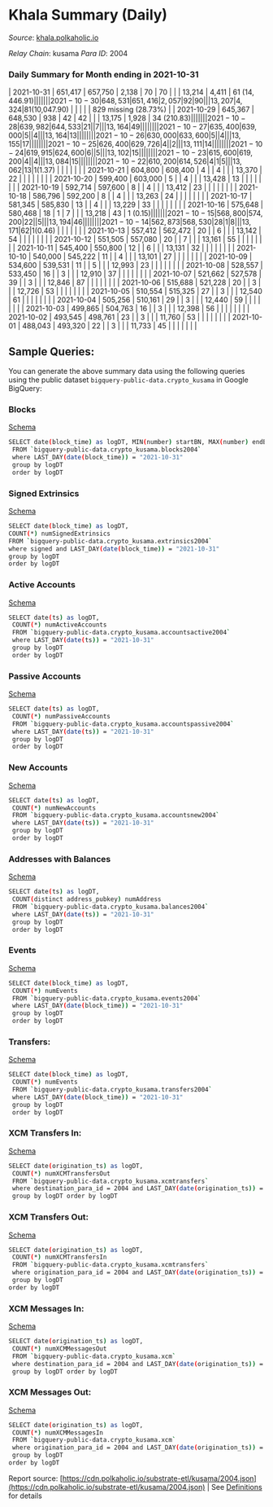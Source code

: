 # Khala Summary (Daily)

_Source_: [khala.polkaholic.io](https://khala.polkaholic.io)

*Relay Chain*: kusama
*Para ID*: 2004



### Daily Summary for Month ending in 2021-10-31


| 2021-10-31 | 651,417 | 657,750 | 2,138 | 70 | 70 |  |  | 13,214 | 4,411 | 61 ($14,446.91) |   |   |  |  |  |
| 2021-10-30 | 648,531 | 651,416 | 2,057 | 92 | 90 |  |  | 13,207 | 4,324 | 81 ($10,047.90) |   |   |  |  | 829 missing (28.73%) |
| 2021-10-29 | 645,367 | 648,530 | 938 | 42 | 42 |  |  | 13,175 | 1,928 | 34 ($210.83) |   |   |  |  |  |
| 2021-10-28 | 639,982 | 644,533 | 21 |  | 7 |  |  | 13,164 | 49 |   |   |   |  |  |  |
| 2021-10-27 | 635,400 | 639,000 | 5 |  | 4 |  |  | 13,164 | 13 |   |   |   |  |  |  |
| 2021-10-26 | 630,000 | 633,600 | 5 |  | 4 |  |  | 13,155 | 17 |   |   |   |  |  |  |
| 2021-10-25 | 626,400 | 629,726 | 4 |  | 2 |  |  | 13,111 | 14 |   |   |   |  |  |  |
| 2021-10-24 | 619,915 | 624,600 | 6 |  | 5 |  |  | 13,102 | 15 |   |   |   |  |  |  |
| 2021-10-23 | 615,600 | 619,200 | 4 |  | 4 |  |  | 13,084 | 15 |   |   |   |  |  |  |
| 2021-10-22 | 610,200 | 614,526 | 4 | 1 | 5 |  |  | 13,062 | 13 | 1 ($1.37) |   |   |  |  |  |
| 2021-10-21 | 604,800 | 608,400 | 4 |  | 4 |  |  | 13,370 | 22 |   |   |   |  |  |  |
| 2021-10-20 | 599,400 | 603,000 | 5 |  | 4 |  |  | 13,428 | 13 |   |   |   |  |  |  |
| 2021-10-19 | 592,714 | 597,600 | 8 |  | 4 |  |  | 13,412 | 23 |   |   |   |  |  |  |
| 2021-10-18 | 586,796 | 592,200 | 8 |  | 4 |  |  | 13,263 | 24 |   |   |   |  |  |  |
| 2021-10-17 | 581,345 | 585,830 | 13 |  | 4 |  |  | 13,229 | 33 |   |   |   |  |  |  |
| 2021-10-16 | 575,648 | 580,468 | 18 | 1 | 7 |  |  | 13,218 | 43 | 1 ($0.15) |   |   |  |  |  |
| 2021-10-15 | 568,800 | 574,200 | 22 |  | 5 |  |  | 13,194 | 46 |   |   |   |  |  |  |
| 2021-10-14 | 562,873 | 568,530 | 28 | 1 | 8 |  |  | 13,171 | 62 | 1 ($0.46) |   |   |  |  |  |
| 2021-10-13 | 557,412 | 562,472 | 20 |  | 6 |  |  | 13,142 | 54 |   |   |   |  |  |  |
| 2021-10-12 | 551,505 | 557,080 | 20 |  | 7 |  |  | 13,161 | 55 |   |   |   |  |  |  |
| 2021-10-11 | 545,400 | 550,800 | 12 |  | 6 |  |  | 13,131 | 32 |   |   |   |  |  |  |
| 2021-10-10 | 540,000 | 545,222 | 11 |  | 4 |  |  | 13,101 | 27 |   |   |   |  |  |  |
| 2021-10-09 | 534,600 | 539,531 | 11 |  | 5 |  |  | 12,993 | 23 |   |   |   |  |  |  |
| 2021-10-08 | 528,557 | 533,450 | 16 |  | 3 |  |  | 12,910 | 37 |   |   |   |  |  |  |
| 2021-10-07 | 521,662 | 527,578 | 39 |  | 3 |  |  | 12,846 | 87 |   |   |   |  |  |  |
| 2021-10-06 | 515,688 | 521,228 | 20 |  | 3 |  |  | 12,726 | 53 |   |   |   |  |  |  |
| 2021-10-05 | 510,554 | 515,325 | 27 |  | 3 |  |  | 12,540 | 61 |   |   |   |  |  |  |
| 2021-10-04 | 505,256 | 510,161 | 29 |  | 3 |  |  | 12,440 | 59 |   |   |   |  |  |  |
| 2021-10-03 | 499,865 | 504,763 | 16 |  | 3 |  |  | 12,398 | 56 |   |   |   |  |  |  |
| 2021-10-02 | 493,545 | 498,761 | 23 |  | 3 |  |  | 11,760 | 53 |   |   |   |  |  |  |
| 2021-10-01 | 488,043 | 493,320 | 22 |  | 3 |  |  | 11,733 | 45 |   |   |   |  |  |  |

## Sample Queries:
You can generate the above summary data using the following queries using the public dataset `bigquery-public-data.crypto_kusama` in Google BigQuery:


### Blocks 

[Schema](https://github.com/colorfulnotion/substrate-etl/blob/main/schema/blocks.json)

```bash
SELECT date(block_time) as logDT, MIN(number) startBN, MAX(number) endBN, COUNT(*) numBlocks 
 FROM `bigquery-public-data.crypto_kusama.blocks2004`  
 where LAST_DAY(date(block_time)) = "2021-10-31" 
 group by logDT 
 order by logDT
```

### Signed Extrinsics 

[Schema](https://github.com/colorfulnotion/substrate-etl/blob/main/schema/extrinsics.json)

```bash
SELECT date(block_time) as logDT, 
COUNT(*) numSignedExtrinsics 
FROM `bigquery-public-data.crypto_kusama.extrinsics2004`  
where signed and LAST_DAY(date(block_time)) = "2021-10-31" 
group by logDT 
order by logDT
```

### Active Accounts 

[Schema](https://github.com/colorfulnotion/substrate-etl/blob/main/schema/accountsactive.json)

```bash
SELECT date(ts) as logDT, 
 COUNT(*) numActiveAccounts 
 FROM `bigquery-public-data.crypto_kusama.accountsactive2004` 
 where LAST_DAY(date(ts)) = "2021-10-31" 
 group by logDT 
 order by logDT
```

### Passive Accounts 

[Schema](https://github.com/colorfulnotion/substrate-etl/blob/main/schema/accountspassive.json)

```bash
SELECT date(ts) as logDT, 
 COUNT(*) numPassiveAccounts 
 FROM `bigquery-public-data.crypto_kusama.accountspassive2004` 
 where LAST_DAY(date(ts)) = "2021-10-31" 
 group by logDT 
 order by logDT
```

### New Accounts 

[Schema](https://github.com/colorfulnotion/substrate-etl/blob/main/schema/accountsnew.json)

```bash
SELECT date(ts) as logDT, 
 COUNT(*) numNewAccounts 
 FROM `bigquery-public-data.crypto_kusama.accountsnew2004` 
 where LAST_DAY(date(ts)) = "2021-10-31" 
 group by logDT
 order by logDT
```

### Addresses with Balances 

[Schema](https://github.com/colorfulnotion/substrate-etl/blob/main/schema/balances.json)

```bash
SELECT date(ts) as logDT,
 COUNT(distinct address_pubkey) numAddress 
 FROM `bigquery-public-data.crypto_kusama.balances2004` 
 where LAST_DAY(date(ts)) = "2021-10-31" 
 group by logDT 
 order by logDT
```

### Events 

[Schema](https://github.com/colorfulnotion/substrate-etl/blob/main/schema/events.json)

```bash
SELECT date(block_time) as logDT, 
 COUNT(*) numEvents 
 FROM `bigquery-public-data.crypto_kusama.events2004` 
 where LAST_DAY(date(block_time)) = "2021-10-31" 
 group by logDT 
 order by logDT
```

### Transfers:

[Schema](https://github.com/colorfulnotion/substrate-etl/blob/main/schema/transfers.json)

```bash
SELECT date(block_time) as logDT, 
 COUNT(*) numEvents 
 FROM `bigquery-public-data.crypto_kusama.transfers2004` 
 where LAST_DAY(date(block_time)) = "2021-10-31" 
 group by logDT 
 order by logDT
```

### XCM Transfers In: 

[Schema](https://github.com/colorfulnotion/substrate-etl/blob/main/schema/xcmtransfers.json)

```bash
SELECT date(origination_ts) as logDT, 
 COUNT(*) numXCMTransfersOut 
 FROM `bigquery-public-data.crypto_kusama.xcmtransfers` 
 where destination_para_id = 2004 and LAST_DAY(date(origination_ts)) = "2021-10-31" 
 group by logDT order by logDT
```

### XCM Transfers Out: 

[Schema](https://github.com/colorfulnotion/substrate-etl/blob/main/schema/xcmtransfers.json)

```bash
SELECT date(origination_ts) as logDT, 
 COUNT(*) numXCMTransfersIn 
 FROM `bigquery-public-data.crypto_kusama.xcmtransfers` 
 where origination_para_id = 2004 and LAST_DAY(date(origination_ts)) = "2021-10-31" 
 group by logDT 
order by logDT
```

### XCM Messages In: 

[Schema](https://github.com/colorfulnotion/substrate-etl/blob/main/schema/xcm.json)

```bash
SELECT date(origination_ts) as logDT, 
 COUNT(*) numXCMMessagesOut 
 FROM `bigquery-public-data.crypto_kusama.xcm` 
 where destination_para_id = 2004 and LAST_DAY(date(origination_ts)) = "2021-10-31" 
 group by logDT order by logDT
```

### XCM Messages Out: 

[Schema](https://github.com/colorfulnotion/substrate-etl/blob/main/schema/xcm.json)

```bash
SELECT date(origination_ts) as logDT, 
 COUNT(*) numXCMMessagesIn 
 FROM `bigquery-public-data.crypto_kusama.xcm` 
 where origination_para_id = 2004 and LAST_DAY(date(origination_ts)) = "2021-10-31" 
 group by logDT 
order by logDT
```


Report source: [https://cdn.polkaholic.io/substrate-etl/kusama/2004.json](https://cdn.polkaholic.io/substrate-etl/kusama/2004.json) | See [Definitions](/DEFINITIONS.md) for details
